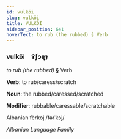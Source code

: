 ```yaml
---
id: vulköi
slug: vulköi
title: VULKÖİ
sidebar_position: 641
hoverText: to rub (the rubbed) § Verb
---
```


### vulköi&emsp;<span kind="abugida">ɤ͊ʃɔıɽɟ</span>

*to rub (the rubbed)* **§** Verb

**Verb**: to rub/caress/scratch

**Noun**: the rubbed/caressed/scratched

**Modifier**: rubbable/caressable/scratchable

Albanian fërkoj /fəɾˈkɔj/

*Albanian Language Family*